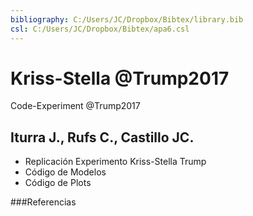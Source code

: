 ```yaml
---
bibliography: C:/Users/JC/Dropbox/Bibtex/library.bib
csl: C:/Users/JC/Dropbox/Bibtex/apa6.csl
---
```


# Kriss-Stella @Trump2017

Code-Experiment @Trump2017

## Iturra J., Rufs C., Castillo JC.
* Replicación Experimento Kriss-Stella Trump
* Código de Modelos
* Código de Plots

###Referencias
